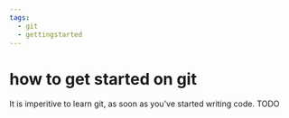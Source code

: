 ```yaml
---
tags: 
  - git
  - gettingstarted 
---
```

# how to get started on git
It is imperitive to learn git, as soon as you've started writing code. 
TODO


